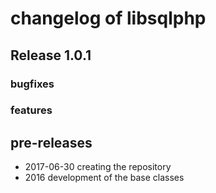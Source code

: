 # changelog of libsqlphp

## Release  1.0.1

### bugfixes

### features

## pre-releases

- 2017-06-30 creating the repository
- 2016       development of the base classes

